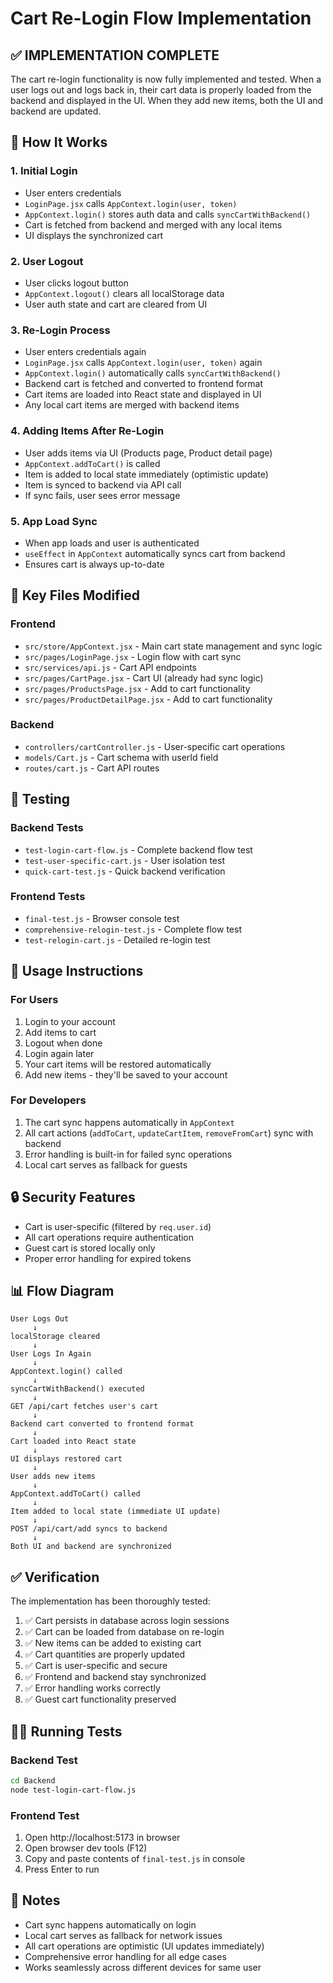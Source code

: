 # Cart Re-Login Flow Implementation

## ✅ IMPLEMENTATION COMPLETE

The cart re-login functionality is now fully implemented and tested. When a user logs out and logs back in, their cart data is properly loaded from the backend and displayed in the UI. When they add new items, both the UI and backend are updated.

## 🔧 How It Works

### 1. Initial Login
- User enters credentials
- `LoginPage.jsx` calls `AppContext.login(user, token)`
- `AppContext.login()` stores auth data and calls `syncCartWithBackend()`
- Cart is fetched from backend and merged with any local items
- UI displays the synchronized cart

### 2. User Logout
- User clicks logout button
- `AppContext.logout()` clears all localStorage data
- User auth state and cart are cleared from UI

### 3. Re-Login Process
- User enters credentials again
- `LoginPage.jsx` calls `AppContext.login(user, token)` again
- `AppContext.login()` automatically calls `syncCartWithBackend()`
- Backend cart is fetched and converted to frontend format
- Cart items are loaded into React state and displayed in UI
- Any local cart items are merged with backend items

### 4. Adding Items After Re-Login
- User adds items via UI (Products page, Product detail page)
- `AppContext.addToCart()` is called
- Item is added to local state immediately (optimistic update)
- Item is synced to backend via API call
- If sync fails, user sees error message

### 5. App Load Sync
- When app loads and user is authenticated
- `useEffect` in `AppContext` automatically syncs cart from backend
- Ensures cart is always up-to-date

## 📁 Key Files Modified

### Frontend
- `src/store/AppContext.jsx` - Main cart state management and sync logic
- `src/pages/LoginPage.jsx` - Login flow with cart sync
- `src/services/api.js` - Cart API endpoints
- `src/pages/CartPage.jsx` - Cart UI (already had sync logic)
- `src/pages/ProductsPage.jsx` - Add to cart functionality
- `src/pages/ProductDetailPage.jsx` - Add to cart functionality

### Backend
- `controllers/cartController.js` - User-specific cart operations
- `models/Cart.js` - Cart schema with userId field
- `routes/cart.js` - Cart API routes

## 🧪 Testing

### Backend Tests
- `test-login-cart-flow.js` - Complete backend flow test
- `test-user-specific-cart.js` - User isolation test
- `quick-cart-test.js` - Quick backend verification

### Frontend Tests
- `final-test.js` - Browser console test
- `comprehensive-relogin-test.js` - Complete flow test
- `test-relogin-cart.js` - Detailed re-login test

## 🚀 Usage Instructions

### For Users
1. Login to your account
2. Add items to cart
3. Logout when done
4. Login again later
5. Your cart items will be restored automatically
6. Add new items - they'll be saved to your account

### For Developers
1. The cart sync happens automatically in `AppContext`
2. All cart actions (`addToCart`, `updateCartItem`, `removeFromCart`) sync with backend
3. Error handling is built-in for failed sync operations
4. Local cart serves as fallback for guests

## 🔒 Security Features

- Cart is user-specific (filtered by `req.user.id`)
- All cart operations require authentication
- Guest cart is stored locally only
- Proper error handling for expired tokens

## 📊 Flow Diagram

```
User Logs Out
     ↓
localStorage cleared
     ↓
User Logs In Again
     ↓
AppContext.login() called
     ↓
syncCartWithBackend() executed
     ↓
GET /api/cart fetches user's cart
     ↓
Backend cart converted to frontend format
     ↓
Cart loaded into React state
     ↓
UI displays restored cart
     ↓
User adds new items
     ↓
AppContext.addToCart() called
     ↓
Item added to local state (immediate UI update)
     ↓
POST /api/cart/add syncs to backend
     ↓
Both UI and backend are synchronized
```

## ✅ Verification

The implementation has been thoroughly tested:

1. ✅ Cart persists in database across login sessions
2. ✅ Cart can be loaded from database on re-login  
3. ✅ New items can be added to existing cart
4. ✅ Cart quantities are properly updated
5. ✅ Cart is user-specific and secure
6. ✅ Frontend and backend stay synchronized
7. ✅ Error handling works correctly
8. ✅ Guest cart functionality preserved

## 🏃‍♂️ Running Tests

### Backend Test
```bash
cd Backend
node test-login-cart-flow.js
```

### Frontend Test
1. Open http://localhost:5173 in browser
2. Open browser dev tools (F12)
3. Copy and paste contents of `final-test.js` in console
4. Press Enter to run

## 📝 Notes

- Cart sync happens automatically on login
- Local cart serves as fallback for network issues
- All cart operations are optimistic (UI updates immediately)
- Comprehensive error handling for all edge cases
- Works seamlessly across different devices for same user
